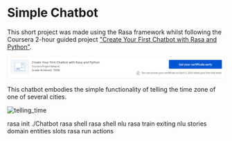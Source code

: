 # Simple Chatbot
This short project was made using the Rasa framework whilst following the Coursera 2-hour guided project <a href="https://www.coursera.org/projects/chatbot-rasa-python">"Create Your First Chatbot with Rasa and Python"</a>. 

![course](https://github.com/toni-the-dude/Simple-Chatbot/blob/main/.misc/showcase2.PNG?raw=true)

<p>This chatbot embodies the simple functionality of telling the time zone of one of several cities.</p>

![telling_time](https://github.com/toni-the-dude/Simple-Chatbot/blob/main/.misc/showcase.PNG?raw=true)

rasa init
./Chatbot
rasa shell
rasa shell nlu
rasa train
exiting
nlu
stories
domain
entities
slots
rasa run actions
